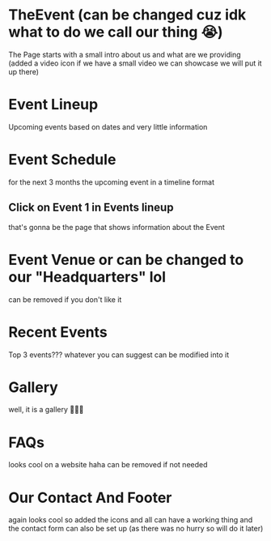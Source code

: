 # TheEvent (can be changed cuz idk what to do we call our thing 😭)
The Page starts with a small intro about us and what are we providing (added a video icon if we have a small video we can showcase we will put it up there)

# Event Lineup 
Upcoming events based on dates and very little information 

# Event Schedule 
for the next 3 months the upcoming event in a timeline format 
## Click on Event 1 in Events lineup
that's gonna be the page that shows information about the Event 

# Event Venue or can be changed to our "Headquarters" lol 
can be removed if you don't like it 

# Recent Events 
Top 3 events??? whatever you can suggest can be modified into it 

# Gallery 
well, it is a gallery 🤷🏻‍♂️

# FAQs 
looks cool on a website haha can be removed if not needed

# Our Contact And Footer 
again looks cool so added the icons and all can have a working thing and the contact form can also be set up (as there was no hurry so will do it later)
